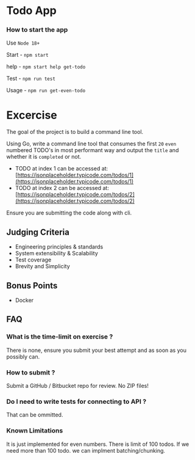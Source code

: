 # Todo App

### How to start the app

Use `Node 18+`

Start - `npm start`

help - `npm start help get-todo`

Test - `npm run test`

Usage - `npm run get-even-todo`

# Excercise

The goal of the project is to build a command line tool.

Using Go, write a command line tool that consumes the first `20` `even` numbered TODO's in most performant way and output the `title` and whether it is `completed` or not.

- TODO at index 1 can be accessed at: [https://jsonplaceholder.typicode.com/todos/1](https://jsonplaceholder.typicode.com/todos/1)
- TODO at index 2 can be accessed at: [https://jsonplaceholder.typicode.com/todos/2](https://jsonplaceholder.typicode.com/todos/2)

Ensure you are submitting the code along with cli.

## Judging Criteria

- Engineering principles & standards
- System extensibility & Scalability
- Test coverage
- Brevity and Simplicity

## Bonus Points

- Docker

## FAQ

### What is the time-limit on exercise ?

There is none, ensure you submit your best attempt and as soon as you possibly can.

### How to submit ?

Submit a GitHub / Bitbucket repo for review. No ZIP files!

### Do I need to write tests for connecting to API ?

That can be ommitted.

### Known Limitations

It is just implemented for even numbers. There is limit of 100 todos. If we need more than 100 todo. we can implment batching/chunking.
